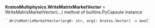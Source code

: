 **KratosMultiphysics.WriteMatrixMarketVector** = WriteMatrixMarketVector(...)
method of builtins.PyCapsule instance

    ` WriteMatrixMarketVector(arg0: str, arg1: Kratos.Vector) -> bool`

